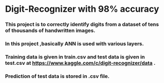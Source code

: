 # Digit-Recognizer with 98% accuracy
### This project is to  correctly identify digits from a dataset of tens of thousands of handwritten images. 
### In this project ,basically ANN is used with various layers.
### Training data is given in train.csv and test data is given in test.csv at https://www.kaggle.com/c/digit-recognizer/data .
### Prediction of test data is stored in .csv file.
